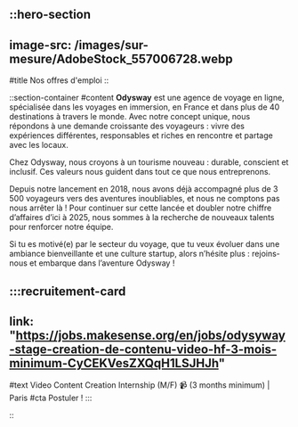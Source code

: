 ::hero-section
---
image-src: /images/sur-mesure/AdobeStock_557006728.webp
---
#title
Nos offres d'emploi
::


::section-container
#content
**Odysway** est une agence de voyage en ligne, spécialisée dans les voyages en immersion, en France et dans plus de 40 destinations à travers le monde. Avec notre concept unique, nous répondons à une demande croissante des voyageurs : vivre des expériences différentes, responsables et riches en rencontre et partage avec les locaux.

Chez Odysway, nous croyons à un tourisme nouveau : durable, conscient et inclusif. Ces valeurs nous guident dans tout ce que nous entreprenons.

Depuis notre lancement en 2018, nous avons déjà accompagné plus de 3 500 voyageurs vers des aventures inoubliables, et nous ne comptons pas nous arrêter là ! Pour continuer sur cette lancée et doubler notre chiffre d’affaires d’ici à 2025, nous sommes à la recherche de nouveaux talents pour renforcer notre équipe.

Si tu es motivé(e) par le secteur du voyage, que tu veux évoluer dans une ambiance bienveillante et une culture startup, alors n’hésite plus : rejoins-nous et embarque dans l’aventure Odysway !

:::recruitement-card
---
link: "https://jobs.makesense.org/en/jobs/odysyway-stage-creation-de-contenu-video-hf-3-mois-minimum-CyCEKVesZXQqH1LSJHJh"
---
#text
Video Content Creation Internship (M/F) 📹 (3 months minimum) | Paris
#cta
Postuler !
:::

::